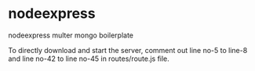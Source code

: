 # nodeexpress
nodeexpress multer mongo boilerplate

To directly download and start the server, comment out line no-5 to line-8 and line no-42 to line no-45 in routes/route.js file.
